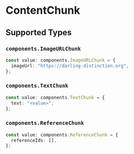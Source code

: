 # ContentChunk


## Supported Types

### `components.ImageURLChunk`

```typescript
const value: components.ImageURLChunk = {
  imageUrl: "https://darling-distinction.org",
};
```

### `components.TextChunk`

```typescript
const value: components.TextChunk = {
  text: "<value>",
};
```

### `components.ReferenceChunk`

```typescript
const value: components.ReferenceChunk = {
  referenceIds: [],
};
```

